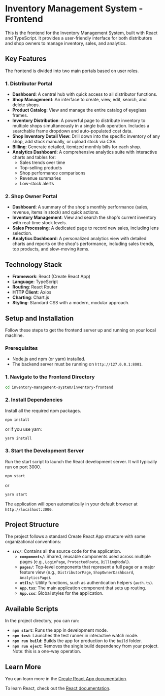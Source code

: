 # Inventory Management System - Frontend

This is the frontend for the Inventory Management System, built with React and TypeScript. It provides a user-friendly interface for both distributors and shop owners to manage inventory, sales, and analytics.

## Key Features

The frontend is divided into two main portals based on user roles.

### 1. Distributor Portal
- **Dashboard**: A central hub with quick access to all distributor functions.
- **Shop Management**: An interface to create, view, edit, search, and delete shops.
- **Product Catalog**: View and manage the entire catalog of eyeglass frames.
- **Inventory Distribution**: A powerful page to distribute inventory to multiple shops simultaneously in a single bulk operation. Includes a searchable frame dropdown and auto-populated cost data.
- **Shop Inventory Detail View**: Drill down into the specific inventory of any shop, add stock manually, or upload stock via CSV.
- **Billing**: Generate detailed, itemized monthly bills for each shop.
- **Analytics Dashboard**: A comprehensive analytics suite with interactive charts and tables for:
    - Sales trends over time
    - Top-selling products
    - Shop performance comparisons
    - Revenue summaries
    - Low-stock alerts

### 2. Shop Owner Portal
- **Dashboard**: A summary of the shop's monthly performance (sales, revenue, items in stock) and quick actions.
- **Inventory Management**: View and search the shop's current inventory with real-time stock levels.
- **Sales Processing**: A dedicated page to record new sales, including lens selection.
- **Analytics Dashboard**: A personalized analytics view with detailed charts and reports on the shop's performance, including sales trends, top products, and slow-moving items.

## Technology Stack

- **Framework**: React (Create React App)
- **Language**: TypeScript
- **Routing**: React Router
- **HTTP Client**: Axios
- **Charting**: Chart.js
- **Styling**: Standard CSS with a modern, modular approach.

## Setup and Installation

Follow these steps to get the frontend server up and running on your local machine.

### Prerequisites
- Node.js and npm (or yarn) installed.
- The backend server must be running on `http://127.0.0.1:8001`.

### 1. Navigate to the Frontend Directory

```bash
cd inventory-management-system/inventory-frontend
```

### 2. Install Dependencies

Install all the required npm packages.

```bash
npm install
```
or if you use yarn:
```bash
yarn install
```

### 3. Start the Development Server

Run the start script to launch the React development server. It will typically run on port 3000.

```bash
npm start
```
or
```bash
yarn start
```

The application will open automatically in your default browser at `http://localhost:3000`.

## Project Structure

The project follows a standard Create React App structure with some organizational conventions:

- **`src/`**: Contains all the source code for the application.
    - **`components/`**: Shared, reusable components used across multiple pages (e.g., `LoginPage`, `ProtectedRoute`, `BillingModal`).
    - **`pages/`**: Top-level components that represent a full page or a major feature view (e.g., `DistributorPage`, `ShopOwnerDashboard`, `AnalyticsPage`).
    - **`utils/`**: Utility functions, such as authentication helpers (`auth.ts`).
    - **`App.tsx`**: The main application component that sets up routing.
    - **`App.css`**: Global styles for the application.

## Available Scripts

In the project directory, you can run:

- **`npm start`**: Runs the app in development mode.
- **`npm test`**: Launches the test runner in interactive watch mode.
- **`npm run build`**: Builds the app for production to the `build` folder.
- **`npm run eject`**: Removes the single build dependency from your project. Note: this is a one-way operation.

## Learn More

You can learn more in the [Create React App documentation](https://facebook.github.io/create-react-app/docs/getting-started).

To learn React, check out the [React documentation](https://reactjs.org/).
